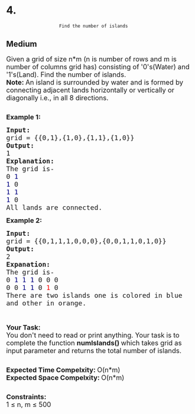 # 4. 
                        Find the number of islands
##  Medium 
<div class="problem-statement">
                <p></p><p><span style="font-size:18px">Given a grid of size n*m (n is number of rows and m is number of columns grid has) consisting of '0's(Water)&nbsp;and '1's(Land). Find the number of islands.</span><br>
<strong><span style="font-size:18px">Note: </span></strong><span style="font-size:18px">An&nbsp;island&nbsp;is surrounded by water and is formed by connecting adjacent lands horizontally or vertically or diagonally i.e., in all 8 directions.</span><br>
&nbsp;</p>

<p><span style="font-size:18px"><strong>Example 1:</strong></span></p>

<pre><span style="font-size:18px"><strong>Input:
</strong>grid = {{0,1},{1,0},{1,1},{1,0}}
<strong>Output:
</strong>1
<strong>Explanation:
</strong>The grid is-
0 <span style="color:#000080">1</span></span>
<span style="font-size:18px"><span style="color:#000080">1</span> 0
<span style="color:#000080">1</span> <span style="color:#000080">1
1</span> 0
All lands are connected.</span>
</pre>

<p><span style="font-size:18px"><strong>Example 2:</strong></span></p>

<pre><span style="font-size:18px"><strong>Input:
</strong>grid = {{0,1,1,1,0,0,0},{0,0,1,1,0,1,0}}
<strong>Output:
</strong>2
<strong>Expanation:
</strong>The grid is-
0 <span style="color:#000080">1 1 1</span> 0 0 0
0 0 <span style="color:#000080">1 1</span> 0 <span style="color:#FF0000">1</span> 0&nbsp;
There are two islands one is colored in blue 
and other in orange.</span>
</pre>

<p>&nbsp;</p>

<p><span style="font-size:18px"><strong>Your Task:</strong><br>
You don't need to read or print anything. Your task is to complete the function <strong>numIslands()&nbsp;</strong>which takes grid as input parameter and returns the total number of islands.</span><br>
&nbsp;</p>

<p><span style="font-size:18px"><strong>Expected Time Compelxity:&nbsp;</strong>O(n*m)<br>
<strong>Expected Space Compelxity:&nbsp;</strong>O(n*m)</span><br>
&nbsp;</p>

<p><span style="font-size:18px"><strong>Constraints:</strong><br>
1 ≤ n, m ≤ 500</span></p>
 <p></p>
            </div>